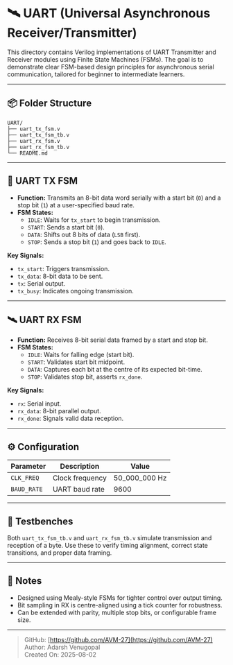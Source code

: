 # 🛰️ UART (Universal Asynchronous Receiver/Transmitter)

This directory contains Verilog implementations of UART Transmitter and Receiver modules using Finite State Machines (FSMs). The goal is to demonstrate clear FSM-based design principles for asynchronous serial communication, tailored for beginner to intermediate learners.

---

## 📦 Folder Structure

```
UART/
├── uart_tx_fsm.v
├── uart_tx_fsm_tb.v
├── uart_rx_fsm.v
├── uart_rx_fsm_tb.v
└── README.md
```

---

## 🔧 UART TX FSM

- **Function:** Transmits an 8-bit data word serially with a start bit (`0`) and a stop bit (`1`) at a user-specified baud rate.
- **FSM States:**
  - `IDLE`: Waits for `tx_start` to begin transmission.
  - `START`: Sends a start bit (`0`).
  - `DATA`: Shifts out 8 bits of data (`LSB` first).
  - `STOP`: Sends a stop bit (`1`) and goes back to `IDLE`.

**Key Signals:**
- `tx_start`: Triggers transmission.
- `tx_data`: 8-bit data to be sent.
- `tx`: Serial output.
- `tx_busy`: Indicates ongoing transmission.

---

## 🛰️ UART RX FSM

- **Function:** Receives 8-bit serial data framed by a start and stop bit.
- **FSM States:**
  - `IDLE`: Waits for falling edge (start bit).
  - `START`: Validates start bit midpoint.
  - `DATA`: Captures each bit at the centre of its expected bit-time.
  - `STOP`: Validates stop bit, asserts `rx_done`.

**Key Signals:**
- `rx`: Serial input.
- `rx_data`: 8-bit parallel output.
- `rx_done`: Signals valid data reception.

---

## ⚙️ Configuration

| Parameter | Description                | Value         |
|----------|----------------------------|---------------|
| `CLK_FREQ` | Clock frequency            | 50_000_000 Hz |
| `BAUD_RATE`| UART baud rate             | 9600          |

---

## 🧪 Testbenches

Both `uart_tx_fsm_tb.v` and `uart_rx_fsm_tb.v` simulate transmission and reception of a byte. Use these to verify timing alignment, correct state transitions, and proper data framing.

---

## 🧠 Notes

- Designed using Mealy-style FSMs for tighter control over output timing.
- Bit sampling in RX is centre-aligned using a tick counter for robustness.
- Can be extended with parity, multiple stop bits, or configurable frame size.

---

> GitHub: [https://github.com/AVM-27](https://github.com/AVM-27)  
> Author: Adarsh Venugopal  
> Created On: 2025-08-02  
